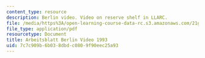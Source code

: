 ```yaml
---
content_type: resource
description: Berlin video. Video on reserve shelf in LLARC.
file: /media/https%3A/open-learning-course-data-rc.s3.amazonaws.com/21g-402-german-ii-spring-2005/7c7c909b6b038dbdc0809f90eec25a93_MIT21G_402S05_berlinvideo.pdf
file_type: application/pdf
resourcetype: Document
title: Arbeitsblatt Berlin Video 1993
uid: 7c7c909b-6b03-8dbd-c080-9f90eec25a93
---
```


